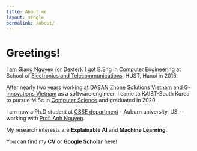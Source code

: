 ```yaml
---
title: About me
layout: single
permalink: /about/
---
```


# Greetings!

I am Giang Nguyen (or Dexter). I got B.Eng in Computer Engineering at School of [Electronics and Telecommunications](https://set.hust.edu.vn/), HUST, Hanoi in 2016.

After nearly two years working at [DASAN Zhone Solutions Vietnam](https://dasans.com/vn/about/company/) and [G-innovations Vietnam](https://ginno.com/) as a software engineer, I came to KAIST-South Korea to pursue M.Sc in [Computer Science](https://cs.kaist.ac.kr/) and graduated in 2020. 

I am now a Ph.D student at [CSSE department](https://www.eng.auburn.edu/comp/) - Auburn university, US -- working with [Prof. Anh Nguyen](https://anhnguyen.me/lab/). 

My research interests are **Explainable AI** and **Machine Learning**. 

You can find my [**CV**](https://www.dropbox.com/s/yz098imk244k7cz/GiangNV_CV_Jan2021) or [**Google Scholar**](https://scholar.google.com/citations?user=l_kfXecAAAAJ&hl=en) here!
